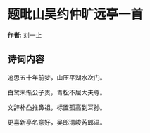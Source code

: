 # 题毗山吴约仲旷远亭一首

**作者**: 刘一止

## 诗词内容

追思五十年前梦，山压平湖水次门。

白鹭未惭公子贵，青松不屈大夫尊。

文辞朴凸推鼻祖，标置孤高到耳孙。

更喜新亭名意好，吴郎清峻芮郎温。

